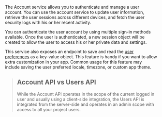 The Account service allows you to authenticate and manage a user account. You can use the account service to update user information, retrieve the user sessions across different devices, and fetch the user security logs with his or her recent activity.

You can authenticate the user account by using multiple sign-in methods available. Once the user is authenticated, a new session object will be created to allow the user to access his or her private data and settings.

This service also exposes an endpoint to save and read the [user preferences](/docs/client/account#accountUpdatePrefs) as a key-value object. This feature is handy if you want to allow extra customization in your app. Common usage for this feature may include saving the user preferred locale, timezone, or custom app theme.

> ## Account API vs Users API
> While the Account API operates in the scope of the current logged in user and usually using a client-side integration, the Users API is integrated from the server-side and operates in an admin scope with access to all your project users.